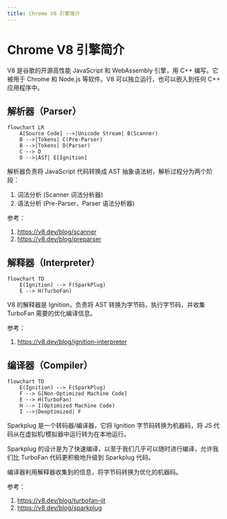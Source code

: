 ```yaml
---
title: Chrome V8 引擎简介
---
```


<script setup>
import ImgLoader from '../../components/img-loader.vue'
import parser from '../assets/img/browser/parser.png'
</script>

# Chrome V8 引擎简介

V8 是谷歌的开源高性能 JavaScript 和 WebAssembly 引擎，用 C++ 编写。它被用于 Chrome 和 Node.js 等软件。V8 可以独立运行，也可以嵌入到任何
C++ 应用程序中。

## 解析器（Parser）

```mermaid
flowchart LR
    A[Source Code] -->|Unicode Stream| B(Scanner)
    B -->|Tokens| C(Pre-Parser)
    B -->|Tokens| D(Parser)
    C --> D
    D -->|AST| E[Ignition]
```

解析器负责将 JavaScript 代码转换成 AST 抽象语法树，解析过程分为两个阶段：

1. 词法分析 (Scanner 词法分析器)
2. 语法分析 (Pre-Parser、Parser 语法分析器)

参考：

1. https://v8.dev/blog/scanner
2. https://v8.dev/blog/preparser

## 解释器（Interpreter）

```mermaid
flowchart TD
    E(Ignition) --> F(SparkPlug)
    E --> H(TurboFan)
```

V8 的解释器是 Ignition，负责将 AST 转换为字节码，执行字节码，并收集 TurboFan 需要的优化编译信息。

参考：

1. https://v8.dev/blog/ignition-interpreter

## 编译器（Compiler）

```mermaid
flowchart TD
    E(Ignition) --> F(SparkPlug)
    F --> G[Non-Optimized Machine Code]
    E --> H(TurboFan)
    H --> I(Optimized Machine Code)
    I -->|Deoptimized| F
```

Sparkplug 是一个转码器/编译器，它将 Ignition 字节码转换为机器码，将 JS 代码从在虚拟机/模拟器中运行转为在本地运行。

Sparkplug 的设计是为了快速编译，以至于我们几乎可以随时进行编译，允许我们比 TurboFan 代码更积极地升级到 Sparkplug 代码。

编译器利用解释器收集到的信息，将字节码转换为优化的机器码。

参考：

1. https://v8.dev/blog/turbofan-jit
2. https://v8.dev/blog/sparkplug
